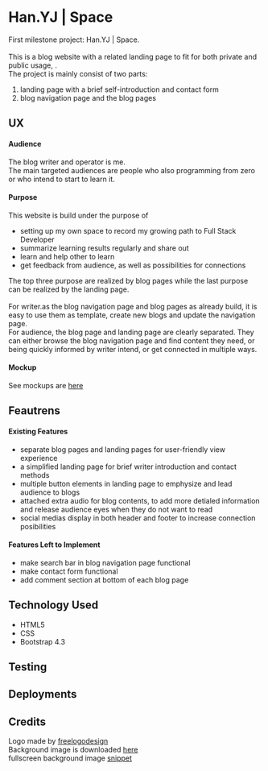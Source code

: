 # Han.YJ | Space
First milestone project: Han.YJ | Space.<br><br>
This is a blog website with a related landing page to fit for both private and public usage, .<br>
The project is mainly consist of two parts: 
1. landing page with a brief self-introduction and contact form 
2. blog navigation page and the blog pages

## UX
#### Audience
The blog writer and operator is me.<br>
The main targeted audiences are people who also programming from zero or who intend to start to learn it.<br>
#### Purpose
This website is build under the purpose of 
- setting up my own space to record my growing path to Full Stack Developer
- summarize learning results regularly and share out
- learn and help other to learn
- get feedback from audience, as well as possibilities for connections <br>

The top three purpose are realized by blog pages while the last purpose can be realized by the landing page.<br><br>
For writer.as the blog navigation page and blog pages as already build, it is easy to use them as template, create new blogs and update the navigation page.<br>
For audience, the blog page and landing page are clearly separated. They can either browse the blog navigation page and find content they need, or being quickly informed by writer intend, or get connected in multiple ways.
#### Mockup
See mockups are [here](https://github.com/Y-username/milestone-project-1/blob/master/assets/images/mockups/Home.png)

## Feautrens

#### Existing Features
- separate blog pages and landing pages for user-friendly view experience
- a simplified landing page for brief writer introduction and contact methods
- multiple button elements in landing page to emphysize and lead audience to blogs
- attached extra audio for blog contents, to add more detialed information and release audience eyes when they do not want to read
- social medias display in both header and footer to increase connection posibilities

#### Features Left to Implement
- make search bar in blog navigation page functional
- make contact form functional 
- add comment section at bottom of each blog page
 

## Technology Used
- HTML5
- CSS
- Bootstrap 4.3

## Testing

## Deployments

## Credits
Logo made by [freelogodesign](https://www.freelogodesign.org) <br>
Background image is downloaded [here](https://www.pexels.com/photo/beach-dawn-dusk-ocean-189349/)<br>
fullscreen background image [snippet](https://css-tricks.com/perfect-full-page-background-image/)